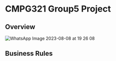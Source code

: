 # CMPG321 Group5 Project
## Overview
![WhatsApp Image 2023-08-08 at 19 26 08](https://github.com/ArminPretorius/CMPG321-Group5-Project/assets/66384321/e67ab405-f517-4ec2-b877-43e992ec2184)

## Business Rules
